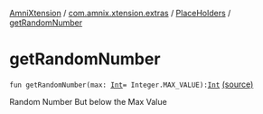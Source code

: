 [AmniXtension](../../index.md) / [com.amnix.xtension.extras](../index.md) / [PlaceHolders](index.md) / [getRandomNumber](./get-random-number.md)

# getRandomNumber

`fun getRandomNumber(max: `[`Int`](https://kotlinlang.org/api/latest/jvm/stdlib/kotlin/-int/index.html)` = Integer.MAX_VALUE): `[`Int`](https://kotlinlang.org/api/latest/jvm/stdlib/kotlin/-int/index.html) [(source)](https://github.com/AmniX/AmniXTension/tree/master/AmniXtension/src/main/java/com/amnix/xtension/extras/PlaceHolders.kt#L13)

Random Number But below the Max Value

